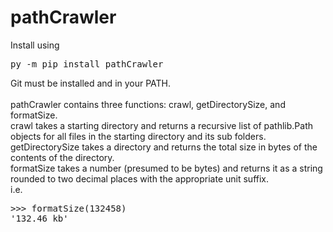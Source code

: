 # pathCrawler

Install using <pre>py -m pip install pathCrawler</pre>
Git must be installed and in your PATH.<br>
<br>
pathCrawler contains three functions: crawl, getDirectorySize, and formatSize.<br>
crawl takes a starting directory and returns a recursive list of pathlib.Path objects for all files in the starting directory and its sub folders.<br>
getDirectorySize takes a directory and returns the total size in bytes of the contents of the directory.<br>
formatSize takes a number (presumed to be bytes) and returns it as a string rounded to two decimal places with the appropriate unit suffix.<br>
i.e. 
<pre>
>>> formatSize(132458)
'132.46 kb'
</pre>

